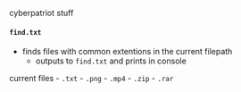 cyberpatriot stuff
#### `find.txt`
- finds files with common extentions in the current filepath
    - outputs to `find.txt` and prints in console

current files
    - `.txt`
    - `.png`
    - `.mp4`
    - `.zip`
    - `.rar`